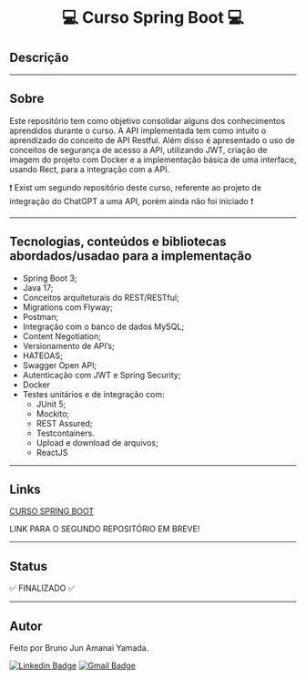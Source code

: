 <h1 align="center"> 💻 Curso Spring Boot 💻 </h1>

## Descrição



***

## Sobre

Este repositório tem como objetivo consolidar alguns dos conhecimentos aprendidos durante o curso. A API implementada tem como intuito o aprendizado do conceito de API Restful. Além disso é apresentado o uso de conceitos de segurança de acesso a API, utilizando JWT, criação de imagem do projeto com Docker e a implementação básica de uma interface, usando Rect, para a integração com a API.

❗ Exist um segundo repositório deste curso, referente ao projeto de integração do ChatGPT a uma API, porém ainda não foi iniciado ❗

***

## Tecnologias, conteúdos e bibliotecas abordados/usadao para a implementação

* Spring Boot 3;
* Java 17;
* Conceitos arquiteturais do REST/RESTful;
* Migrations com Flyway;
* Postman;
* Integração com o banco de dados MySQL;
* Content Negotiation;
* Versionamento de API’s;
* HATEOAS;
* Swagger Open API;
* Autenticação com JWT e Spring Security;
* Docker
* Testes unitários e de integração com:
    * JUnit 5;
    * Mockito;
    * REST Assured;
    * Testcontainers.
    * Upload e download de arquivos;
    * ReactJS

***

## Links

<a href = "https://www.udemy.com/course/restful-apis-do-0-a-nuvem-com-springboot-e-docker/"> CURSO SPRING BOOT </a>

LINK PARA O SEGUNDO REPOSITÓRIO EM BREVE!

***

## Status

:white_check_mark: FINALIZADO :white_check_mark:

***

## Autor

Feito por Bruno Jun Amanai Yamada.

[![Linkedin Badge](https://img.shields.io/badge/-BrunoJun-blue?style=flat-square&logo=Linkedin&logoColor=white&link=https://www.linkedin.com/in/brunojun//)](https://www.linkedin.com/in/brunojun/) [![Gmail Badge](https://img.shields.io/badge/-brunojun7@gmail.com-c14438?style=flat-square&logo=Gmail&logoColor=white&link=mailto:brunojun7@gmail.com)](mailto:brunojun7@gmail.com)